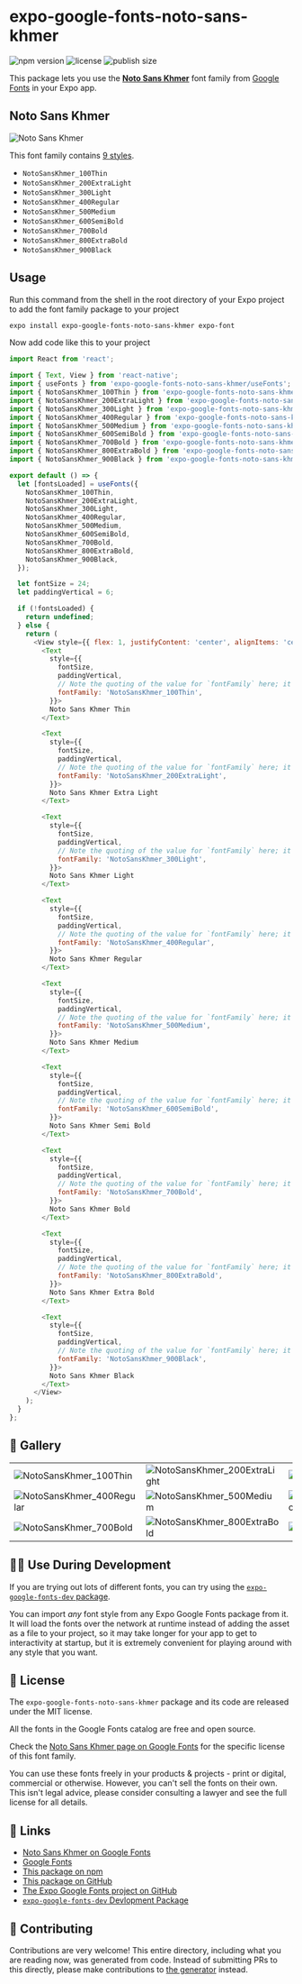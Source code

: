 # expo-google-fonts-noto-sans-khmer

![npm version](https://flat.badgen.net/npm/v/expo-google-fonts-noto-sans-khmer)
![license](https://flat.badgen.net/github/license/expo/google-fonts)
![publish size](https://flat.badgen.net/packagephobia/install/expo-google-fonts-noto-sans-khmer)

This package lets you use the [**Noto Sans Khmer**](https://fonts.google.com/specimen/Noto+Sans+Khmer) font family from [Google Fonts](https://fonts.google.com/) in your Expo app.

## Noto Sans Khmer

![Noto Sans Khmer](./font-family.png)

This font family contains [9 styles](#-gallery).

- `NotoSansKhmer_100Thin`
- `NotoSansKhmer_200ExtraLight`
- `NotoSansKhmer_300Light`
- `NotoSansKhmer_400Regular`
- `NotoSansKhmer_500Medium`
- `NotoSansKhmer_600SemiBold`
- `NotoSansKhmer_700Bold`
- `NotoSansKhmer_800ExtraBold`
- `NotoSansKhmer_900Black`

## Usage

Run this command from the shell in the root directory of your Expo project to add the font family package to your project
```sh
expo install expo-google-fonts-noto-sans-khmer expo-font
```

Now add code like this to your project
```js
import React from 'react';

import { Text, View } from 'react-native';
import { useFonts } from 'expo-google-fonts-noto-sans-khmer/useFonts';
import { NotoSansKhmer_100Thin } from 'expo-google-fonts-noto-sans-khmer/100Thin';
import { NotoSansKhmer_200ExtraLight } from 'expo-google-fonts-noto-sans-khmer/200ExtraLight';
import { NotoSansKhmer_300Light } from 'expo-google-fonts-noto-sans-khmer/300Light';
import { NotoSansKhmer_400Regular } from 'expo-google-fonts-noto-sans-khmer/400Regular';
import { NotoSansKhmer_500Medium } from 'expo-google-fonts-noto-sans-khmer/500Medium';
import { NotoSansKhmer_600SemiBold } from 'expo-google-fonts-noto-sans-khmer/600SemiBold';
import { NotoSansKhmer_700Bold } from 'expo-google-fonts-noto-sans-khmer/700Bold';
import { NotoSansKhmer_800ExtraBold } from 'expo-google-fonts-noto-sans-khmer/800ExtraBold';
import { NotoSansKhmer_900Black } from 'expo-google-fonts-noto-sans-khmer/900Black';

export default () => {
  let [fontsLoaded] = useFonts({
    NotoSansKhmer_100Thin,
    NotoSansKhmer_200ExtraLight,
    NotoSansKhmer_300Light,
    NotoSansKhmer_400Regular,
    NotoSansKhmer_500Medium,
    NotoSansKhmer_600SemiBold,
    NotoSansKhmer_700Bold,
    NotoSansKhmer_800ExtraBold,
    NotoSansKhmer_900Black,
  });

  let fontSize = 24;
  let paddingVertical = 6;

  if (!fontsLoaded) {
    return undefined;
  } else {
    return (
      <View style={{ flex: 1, justifyContent: 'center', alignItems: 'center' }}>
        <Text
          style={{
            fontSize,
            paddingVertical,
            // Note the quoting of the value for `fontFamily` here; it expects a string!
            fontFamily: 'NotoSansKhmer_100Thin',
          }}>
          Noto Sans Khmer Thin
        </Text>

        <Text
          style={{
            fontSize,
            paddingVertical,
            // Note the quoting of the value for `fontFamily` here; it expects a string!
            fontFamily: 'NotoSansKhmer_200ExtraLight',
          }}>
          Noto Sans Khmer Extra Light
        </Text>

        <Text
          style={{
            fontSize,
            paddingVertical,
            // Note the quoting of the value for `fontFamily` here; it expects a string!
            fontFamily: 'NotoSansKhmer_300Light',
          }}>
          Noto Sans Khmer Light
        </Text>

        <Text
          style={{
            fontSize,
            paddingVertical,
            // Note the quoting of the value for `fontFamily` here; it expects a string!
            fontFamily: 'NotoSansKhmer_400Regular',
          }}>
          Noto Sans Khmer Regular
        </Text>

        <Text
          style={{
            fontSize,
            paddingVertical,
            // Note the quoting of the value for `fontFamily` here; it expects a string!
            fontFamily: 'NotoSansKhmer_500Medium',
          }}>
          Noto Sans Khmer Medium
        </Text>

        <Text
          style={{
            fontSize,
            paddingVertical,
            // Note the quoting of the value for `fontFamily` here; it expects a string!
            fontFamily: 'NotoSansKhmer_600SemiBold',
          }}>
          Noto Sans Khmer Semi Bold
        </Text>

        <Text
          style={{
            fontSize,
            paddingVertical,
            // Note the quoting of the value for `fontFamily` here; it expects a string!
            fontFamily: 'NotoSansKhmer_700Bold',
          }}>
          Noto Sans Khmer Bold
        </Text>

        <Text
          style={{
            fontSize,
            paddingVertical,
            // Note the quoting of the value for `fontFamily` here; it expects a string!
            fontFamily: 'NotoSansKhmer_800ExtraBold',
          }}>
          Noto Sans Khmer Extra Bold
        </Text>

        <Text
          style={{
            fontSize,
            paddingVertical,
            // Note the quoting of the value for `fontFamily` here; it expects a string!
            fontFamily: 'NotoSansKhmer_900Black',
          }}>
          Noto Sans Khmer Black
        </Text>
      </View>
    );
  }
};

```

## 🔡 Gallery


||||
|-|-|-|
|![NotoSansKhmer_100Thin](.//100Thin/NotoSansKhmer_100Thin.ttf.png)|![NotoSansKhmer_200ExtraLight](.//200ExtraLight/NotoSansKhmer_200ExtraLight.ttf.png)|![NotoSansKhmer_300Light](.//300Light/NotoSansKhmer_300Light.ttf.png)||
|![NotoSansKhmer_400Regular](.//400Regular/NotoSansKhmer_400Regular.ttf.png)|![NotoSansKhmer_500Medium](.//500Medium/NotoSansKhmer_500Medium.ttf.png)|![NotoSansKhmer_600SemiBold](.//600SemiBold/NotoSansKhmer_600SemiBold.ttf.png)||
|![NotoSansKhmer_700Bold](.//700Bold/NotoSansKhmer_700Bold.ttf.png)|![NotoSansKhmer_800ExtraBold](.//800ExtraBold/NotoSansKhmer_800ExtraBold.ttf.png)|![NotoSansKhmer_900Black](.//900Black/NotoSansKhmer_900Black.ttf.png)||


## 👩‍💻 Use During Development

If you are trying out lots of different fonts, you can try using the [`expo-google-fonts-dev` package](https://github.com/freeboub/google-fonts/tree/master/font-packages/dev#readme).

You can import *any* font style from any Expo Google Fonts package from it. It will load the fonts
over the network at runtime instead of adding the asset as a file to your project, so it may take longer
for your app to get to interactivity at startup, but it is extremely convenient
for playing around with any style that you want.

## 📖 License

The `expo-google-fonts-noto-sans-khmer` package and its code are released under the MIT license.

All the fonts in the Google Fonts catalog are free and open source.

Check the [Noto Sans Khmer page on Google Fonts](https://fonts.google.com/specimen/Noto+Sans+Khmer) for the specific license of this font family.

You can use these fonts freely in your products & projects - print or digital, commercial or otherwise. However, you can't sell the fonts on their own. This isn't legal advice, please consider consulting a lawyer and see the full license for all details.

## 🔗 Links

- [Noto Sans Khmer on Google Fonts](https://fonts.google.com/specimen/Noto+Sans+Khmer)
- [Google Fonts](https://fonts.google.com/)
- [This package on npm](https://www.npmjs.com/package/expo-google-fonts-noto-sans-khmer)
- [This package on GitHub](https://github.com/freeboub/google-fonts/tree/master/font-packages/noto-sans-khmer)
- [The Expo Google Fonts project on GitHub](https://github.com/freeboub/google-fonts)
- [`expo-google-fonts-dev` Devlopment Package](https://github.com/freeboub/google-fonts/tree/master/font-packages/dev)

## 🤝 Contributing

Contributions are very welcome! This entire directory, including what you are reading now, was generated from code. Instead of submitting PRs to this directly, please make contributions to [the generator](https://github.com/freeboub/google-fonts/tree/master/packages/generator) instead.
